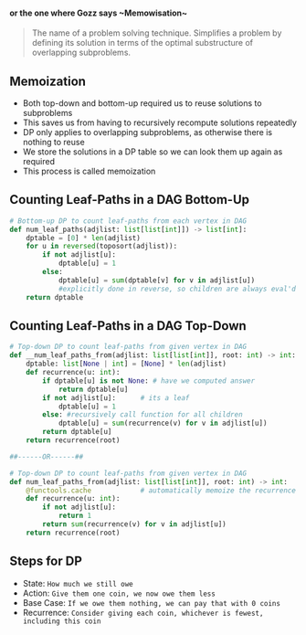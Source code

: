 #### or the one where Gozz says ~Memowisation~
> The name of a problem solving technique. Simplifies a problem by defining its solution in terms of the optimal substructure of overlapping subproblems.

## Memoization
- Both top-down and bottom-up required us to reuse solutions to subproblems
- This saves us from having to recursively recompute solutions repeatedly
- DP only applies to overlapping subproblems, as otherwise there is nothing to reuse
- We store the solutions in a DP table so we can look them up again as required
- This process is called memoization

## Counting Leaf-Paths in a DAG Bottom-Up
``` python
# Bottom-up DP to count leaf-paths from each vertex in DAG
def num_leaf_paths(adjlist: list[list[int]]) -> list[int]:
	dptable = [0] * len(adjlist)
	for u in reversed(toposort(adjlist)):
		if not adjlist[u]:
			dptable[u] = 1
		else:
			dptable[u] = sum(dptable[v] for v in adjlist[u])
			#explicitly done in reverse, so children are always eval'd first
	return dptable
```
## Counting Leaf-Paths in a DAG Top-Down
``` python
# Top-down DP to count leaf-paths from given vertex in DAG
def __num_leaf_paths_from(adjlist: list[list[int]], root: int) -> int:
	dptable: list[None | int] = [None] * len(adjlist)
	def recurrence(u: int):
		if dptable[u] is not None: # have we computed answer
			return dptable[u]
		if not adjlist[u]:      # its a leaf
			dptable[u] = 1
		else: #recursively call function for all children
			dptable[u] = sum(recurrence(v) for v in adjlist[u])
		return dptable[u]
	return recurrence(root)

##------OR------##

# Top-down DP to count leaf-paths from given vertex in DAG
def num_leaf_paths_from(adjlist: list[list[int]], root: int) -> int:
	@functools.cache            # automatically memoize the recurrence
	def recurrence(u: int):
		if not adjlist[u]:
			return 1
		return sum(recurrence(v) for v in adjlist[u])
	return recurrence(root)
```

## Steps for DP
- State: `How much we still owe`
- Action: `Give them one coin, we now owe them less`
- Base Case: `If we owe them nothing, we can pay that with 0 coins`
- Recurrence: `Consider giving each coin, whichever is fewest, including this coin`
